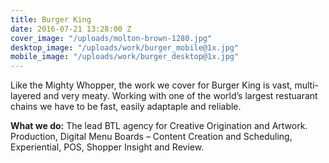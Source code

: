 ```yaml
---
title: Burger King
date: 2016-07-21 13:28:00 Z
cover_image: "/uploads/molton-brown-1280.jpg"
desktop_image: "/uploads/work/burger_mobile@1x.jpg"
mobile_image: "/uploads/work/burger_desktop@1x.jpg"
---
```


Like the Mighty Whopper, the work we cover for Burger King is vast, multi-layered and very meaty. Working with one of the world’s largest restuarant chains we have to be fast, easily adaptaple and reliable. 

**What we do:** The lead BTL agency for Creative Origination and
Artwork. Production, Digital Menu Boards – Content Creation and Scheduling, Experiential, POS, Shopper Insight and Review.